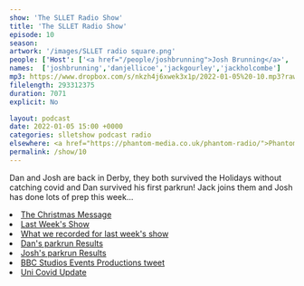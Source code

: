 ```yaml
---
show: 'The SLLET Radio Show'
title: 'The SLLET Radio Show'
episode: 10
season: 
artwork: '/images/SLLET radio square.png'
people: ['Host': ['<a href="/people/joshbrunning">Josh Brunning</a>', '<a href="/people/danjellicoe">Dan Jellicoe</a>'],'Guests':'<a href="/people/jackgourley">Jack Gourley</a>','Plus the Voice of':'<a href="/people/jackholcombe">Jack Holcombe</a>']
names:  ['joshbrunning','danjellicoe','jackgourley','jackholcombe']
mp3: https://www.dropbox.com/s/nkzh4j6xwek3x1p/2022-01-05%20-10.mp3?raw=1
filelength: 293312375
duration: 7071
explicit: No

layout: podcast
date: 2022-01-05 15:00 +0000
categories: slletshow podcast radio
elsewhere: <a href="https://phantom-media.co.uk/phantom-radio/">Phantom Media</a>
permalink: /show/10
---
```


<p>Dan and Josh are back in Derby, they both survived the Holidays without catching covid and Dan survived his first parkrun! Jack joins them and Josh has done lots of prep this week...</p>

<li><a href="http://www.sllet.co.uk/show/9-1">The Christmas Message</a></li>
<li><a href="http://www.sllet.co.uk/show/9-2">Last Week's Show</a></li>
<li><a href="http://www.sllet.co.uk/show/9-3">What we recorded for last week's show</a></li>

<li><a href="https://www.parkrun.org.uk/parkrunner/7110756/all/">Dan's parkrun Results</a></li>
<li><a href="https://www.parkrun.org.uk/parkrunner/4196740/all/">Josh's parkrun Results</a></li>
<li><a href="https://twitter.com/BBCS_Events/status/1477115522445725696?s=20">BBC Studios Events Productions tweet</a></li>
<li><a href="https://blog.josh.me.uk/2022/01/03/Uni-Covid-Update/">Uni Covid Update</a></li>
